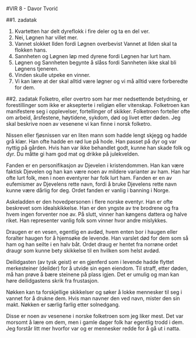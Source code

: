 #VIR 8 - Davor Tvorić

##1. zadatak

1. Kvartetten har delt dyreflokk i fire deler og ta en del ver.
2. Nei, Løgnen har villet mer.
3. Vannet slokket Ilden fordi Løgnen overbevist Vannet at Ilden skal ta flokken hans.
4. Sannheten og Løgnen løp med dyrene fordi Løgnen har lurt ham.
5. Løgnen og Sannheten begynte å slåss fordi Sannheten ikke skal bli Løgnens tjeneren.
6. Vinden skulle utpeke en vinner.
7. Vi kan lære at der skal alltid være løgner og vi må alltid være forberedte for dem.

##2. zadatak
Folketro, eller overtro som har mer nedsettende betydning, er forestillinger som ikke er aksepterte i religiøn eller vitenskap. Folketroen kan manifestere seg i opplevelser, fortellinger of skikker. Folketroen forteller ofte om arbeid, årsfestene, høytidene, sykdom, død og livet etter døden. Jeg skal beskrive noen av vesenene vi kan finne i norsk folketro.

Nissen eller fjøsnissen var en liten mann som hadde lengt skjegg og hadde grå klær. Han ofte hadde en rød lue på hode. Han passet på dyr og var nyttig på gården. Hvis han var ikke behandlet godt, kunne han skade folk og dyr. Du måtte gi ham god mat og drikke på julekvelden.

Fanden er en personifikasjon av Djevelen i kristendommen. Han kan være faktisk Djevelen og han kan være noen av mildere varianter av ham. Han har ofte lurt folk, men i noen eventyrer har folk lurt ham. Fanden er en av eufemismer av Djevelens rette navn, fordi å bruke Djevelens rette navn kunne være dårlig for deg. Ordet fanden er vanlig i banning i Norge.

Askeladden er den hovedpersonen i flere norske eventyr. Han er ofte beskrevet som idealskikkelse. Han er den yngste av tre brodrene og fra hvem ingen forventer noe av. På slutt, vinner han køngens dattera og halve riket. Han representer vanlig folk som vinner  hvor andre mislykkes.

Draugen er en vesen, egentlig en avdød, hvem enten bor i haugen eller foralter haugen for å hjemsøke de levende. Han varslet død for dem som så ham og han seilte i en halv båt. Ordet draug er hentet fra norrøne ordet draugr som kunne bety skikkelse til en hvilken som helst avdød.

Deilidgasten (av tysk geist) er en gjenferd som i levende hadde flyttet merkesteiner (deilder) for å utvide sin egen eiendom. Til straff, etter døden, må han prøve å bære steinene på plass igjen. Det er umulig og man kan høre deilidgastens skrik fra frustasjon.

Nøkken kan ta forskjellige skikkelser og søker å lokke mennesker til seg i vannet for å drukne dem. Hvis man navner den ved navn, mister den sin makt. Nøkken er særlig farlig etter solnedgang.

Disse er noen av vesenene i norske folketroen som jeg liker mest. Det var morsomt å lære om dem, men i gamle dager folk har egentlig trodd i dem. Jeg forstår litt mer hvorfor var og er mennesker redde for å gå ut i natta.
